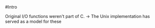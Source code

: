 #Intro

Original I/O functions weren't part of C.
-> The Unix implementation has served as a model for these
